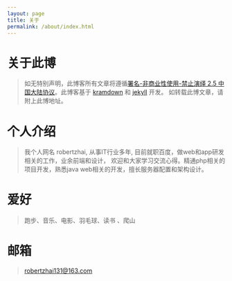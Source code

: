```yaml
---
layout: page
title: 关于
permalink: /about/index.html
---
```



# 关于此博
>如无特别声明，此博客所有文章将遵循[署名-非商业性使用-禁止演绎 2.5 中国大陆协议](https://creativecommons.org/licenses/by-nc-nd/2.5/cn/)。此博客基于 [kramdown](http://kramdown.gettalong.org/quickref.html) 和 [jekyll](http://jekyllrb.com/) 开发。
如转载此博文章，请附上此博地址。

# 个人介绍
>我个人网名 robertzhai,  从事IT行业多年, 目前就职百度，做web和app研发相关的工作，业余前端和设计，
欢迎和大家学习交流心得。精通php相关的项目开发，熟悉java web相关的开发，擅长服务器配置和架构设计。


# 爱好  
>跑步、音乐、电影、羽毛球、读书 、爬山 

# 邮箱
>[robertzhai131@163.com](mailto:robertzhai131@163.com)